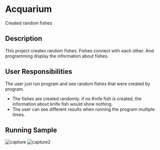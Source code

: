 # Acquarium
Created random fishes

**Description**
----------

This project creates random fishes. Fishes connect with each other. And programming display the information about fishes.

**User Responsibilities**
------------

The user just run program and see random fishes that were created by program.

* The fishes are created randomly. if no Knife fish is created, the information about knife fish would show nothing.
* The user can see different results when running the program multiple times.

**Running Sample**
------------
![capture](https://user-images.githubusercontent.com/27960189/52427918-e9768900-2ace-11e9-94bc-b05552fdc16a.PNG)
![capture2](https://user-images.githubusercontent.com/27960189/52427920-eb404c80-2ace-11e9-973c-bff12424a933.PNG)
